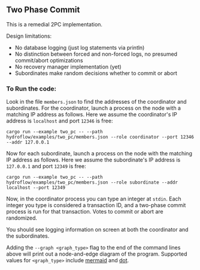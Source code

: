 ## Two Phase Commit
This is a remedial 2PC implementation. 

Design limitations:
- No database logging (just log statements via println)
- No distinction between forced and non-forced logs, no presumed commit/abort optimizations
- No recovery manager implementation (yet)
- Subordinates make random decisions whether to commit or abort

### To Run the code:
Look in the file `members.json` to find the addresses of the coordinator and subordinates. 
For the coordinator, launch a process on the node with a matching IP address as follows.
Here we assume the coordinator's IP address is `localhost` and port `12346` is free:
```
cargo run --example two_pc -- --path hydroflow/examples/two_pc/members.json --role coordinator --port 12346 --addr 127.0.0.1
```

Now for each subordinate, launch a process on the node with the matching IP address as follows.
Here we assume the subordinate's IP address is `127.0.0.1` and port `12349` is free:
```
cargo run --example two_pc -- --path hydroflow/examples/two_pc/members.json --role subordinate --addr localhost --port 12349
```

Now, in the coordinator process you can type an integer at `stdin`. Each integer you type is considered a transaction ID, 
and a two-phase commit process is run for that transaction. Votes to commit or abort are randomized.

You should see logging information on screen at both the coordinator and the subordinates.

Adding the `--graph <graph_type>` flag to the end of the command lines above will print out a node-and-edge diagram of the program. Supported values for `<graph_type>` include [mermaid](https://mermaid-js.github.io/) and [dot](https://graphviz.org/doc/info/lang.html).